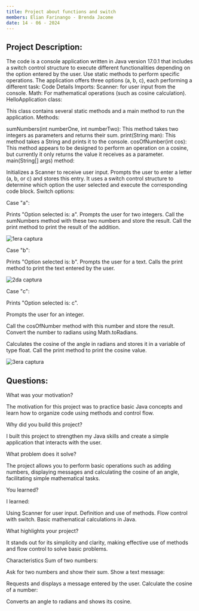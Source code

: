 ```yaml
---
title: Project about functions and switch
members: Elian Farinango - Brenda Jacome
date: 14 - 06 - 2024
---
```

Project Description:
---
The code is a console application written in Java version 17.0.1 that includes a switch control structure to execute different functionalities depending on the option entered by the user.
Use static methods to perform specific operations. The application offers three options (a, b, c), each performing a different task:
Code Details
Imports:
Scanner: for user input from the console.
Math: For mathematical operations (such as cosine calculation).
HelloApplication class:

This class contains several static methods and a main method to run the application.
Methods:

sumNumbers(int numberOne, int numberTwo): This method takes two integers as parameters and returns their sum.
print(String man): This method takes a String and prints it to the console.
cosOfNumber(int cos): This method appears to be designed to perform an operation on a cosine, but currently it only returns the value it receives as a parameter.
main(String[] args) method:

Initializes a Scanner to receive user input.
Prompts the user to enter a letter (a, b, or c) and stores this entry.
It uses a switch control structure to determine which option the user selected and execute the corresponding code block.
Switch options:


Case "a":

Prints "Option selected is: a".
Prompts the user for two integers.
Call the sumNumbers method with these two numbers and store the result.
Call the print method to print the result of the addition.

![1era captura](https://github.com/ElianFarinango/ProjectFunctionsAndSwitch/assets/169933606/93e6b473-a4cc-4ed6-9457-4eef952773b0)


Case "b":

Prints "Option selected is: b".
Prompts the user for a text.
Calls the print method to print the text entered by the user.

![2da captura](https://github.com/ElianFarinango/ProjectFunctionsAndSwitch/assets/169933606/78a9fb70-9658-47aa-8cf0-209139238120)


Case "c":

Prints "Option selected is: c".

Prompts the user for an integer.

Call the cosOfNumber method with this number and store the result.
Convert the number to radians using Math.toRadians.

Calculates the cosine of the angle in radians and stores it in a variable of type float.
Call the print method to print the cosine value.


![3era captura](https://github.com/ElianFarinango/ProjectFunctionsAndSwitch/assets/169933606/87831877-72da-4dbf-943c-be8e09627f19)


Questions:
---
What was your motivation?

The motivation for this project was to practice basic Java concepts and learn how to organize code using methods and control flow.

Why did you build this project?

I built this project to strengthen my Java skills and create a simple application that interacts with the user.

What problem does it solve?

The project allows you to perform basic operations such as adding numbers, displaying messages and calculating the cosine of an angle, facilitating simple mathematical tasks.

You learned?

I learned:

Using Scanner for user input.
Definition and use of methods.
Flow control with switch.
Basic mathematical calculations in Java.

What highlights your project?

It stands out for its simplicity and clarity, making effective use of methods and flow control to solve basic problems.

Characteristics
Sum of two numbers:

Ask for two numbers and show their sum.
Show a text message:

Requests and displays a message entered by the user.
Calculate the cosine of a number:

Converts an angle to radians and shows its cosine.







